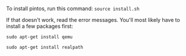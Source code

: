 To install pintos, run this command: `source install.sh`

If that doesn't work, read the error messages.
You'll most likely have to install a few packages first:

`sudo apt-get install qemu`

`sudo apt-get install realpath`
